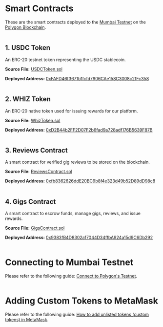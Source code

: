 # **Smart Contracts**

These are the smart contracts deployed to the [Mumbai Testnet](https://mumbai.polygonscan.com/) on the [Polygon Blockchain](https://polygon.technology/).  
<br>
<br>

## 1\. USDC Token

An ERC-20 testnet token representing the USDC stablecoin. 

**Source File:** [USDCToken.sol](USDCToken.sol)

**Deployed Address:** [0xFAFD46f3671b1fcfd7906CAe158C3008c2fFc358](https://mumbai.polygonscan.com/token/0xFAFD46f3671b1fcfd7906CAe158C3008c2fFc358)  
<br>
<br>

## 2\. WHIZ Token

An ERC-20 native token used for issuing rewards for our platform. 

**Source File:** [WhizToken.sol](WhizToken.sol)

**Deployed Address:** [0xD2B44b2FF2D07F2b6fad9a728adf176B5639F87B](https://mumbai.polygonscan.com/token/0xD2B44b2FF2D07F2b6fad9a728adf176B5639F87B)  
<br>
<br>

## 3\. Reviews Contract

A smart contract for verified gig reviews to be stored on the blockchain. 

**Source File:** [ReviewsContract.sol](ReviewsContract.sol)

**Deployed Address:** [0xfb8362626ddE20BC9b8f4e323d49b52D89dD98c8](https://mumbai.polygonscan.com/address/0xfb8362626ddE20BC9b8f4e323d49b52D89dD98c8)  
<br>
<br>

## 4\. Gigs Contract

A smart contract to escrow funds, manage gigs, reviews, and issue rewards. 

**Source File:** [GigsContract.sol](GigsContract.sol)

**Deployed Address:** [0x9383fB4D8302a17044D34ffbA924a15d9C6Db292](https://mumbai.polygonscan.com/address/0x9383fB4D8302a17044D34ffbA924a15d9C6Db292)
<br>
<br>


# **Connecting to Mumbai Testnet**

Please refer to the following guide: [Connect to Polygon's Testnet](https://docs.mobius.finance/guides/connect-to-polygons-testnet).  
<br>
<br>


# **Adding Custom Tokens to MetaMask**

Please refer to the following guide: [How to add unlisted tokens (custom tokens) in MetaMask](https://metamask.zendesk.com/hc/en-us/articles/360015489031-How-to-add-unlisted-tokens-custom-tokens-in-MetaMask).  
<br>
<br>


